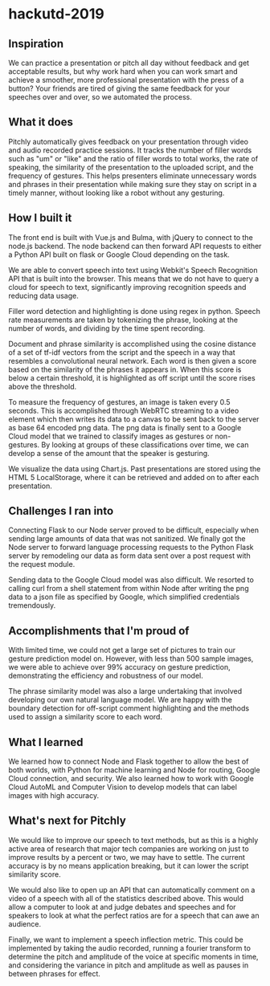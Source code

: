 # hackutd-2019

## Inspiration

We can practice a presentation or pitch all day without feedback and get acceptable results, but why work hard when you can work smart and achieve a smoother, more professional presentation with the press of a button? Your friends are tired of giving the same feedback for your speeches over and over, so we automated the process.

## What it does

Pitchly automatically gives feedback on your presentation through video and audio recorded practice sessions. It tracks the number of filler words such as "um" or "like" and the ratio of filler words to total works, the rate of speaking, the similarity of the presentation to the uploaded script, and the frequency of gestures. This helps presenters eliminate unnecessary words and phrases in their presentation while making sure they stay on script in a timely manner, without looking like a robot without any gesturing. 

## How I built it

The front end is built with Vue.js and Bulma, with jQuery to connect to the node.js backend. The node backend can then forward API requests to either a Python API built on flask or Google Cloud depending on the task. 

We are able to convert speech into text using Webkit's Speech Recognition API that is built into the browser. This means that we do not have to query a cloud for speech to text, significantly improving recognition speeds and reducing data usage.

Filler word detection and highlighting is done using regex in python. Speech rate measurements are taken by tokenizing the phrase, looking at the number of words, and dividing by the time spent recording.

Document and phrase similarity is accomplished using the cosine distance of a set of tf-idf vectors from the script and the speech in a way that resembles a convolutional neural network. Each word is then given a score based on the similarity of the phrases it appears in. When this score is below a certain threshold, it is highlighted as off script until the score rises above the threshold.

To measure the frequency of gestures, an image is taken every 0.5 seconds. This is accomplished through WebRTC streaming to a video element which then writes its data to a canvas to be sent back to the server as base 64 encoded png data. The png data is finally sent to a Google Cloud model that we trained to classify images as gestures or non-gestures. By looking at groups of these classifications over time, we can develop a sense of the amount that the speaker is gesturing.

We visualize the data using Chart.js. Past presentations are stored using the HTML 5 LocalStorage, where it can be retrieved and added on to after each presentation.

## Challenges I ran into

Connecting Flask to our Node server proved to be difficult, especially when sending large amounts of data that was not sanitized. We finally got the Node server to forward language processing requests to the Python Flask server by remodeling our data as form data sent over a post request with the request module.

Sending data to the Google Cloud model was also difficult. We resorted to calling curl from a shell statement from within Node after writing the png data to a json file as specified by Google, which simplified credentials tremendously.

## Accomplishments that I'm proud of

With limited time, we could not get a large set of pictures to train our gesture prediction model on. However, with less than 500 sample images, we were able to achieve over 99% accuracy on gesture prediction, demonstrating the efficiency and robustness of our model.

The phrase similarity model was also a large undertaking that involved developing our own natural language model. We are happy with the boundary detection for off-script comment highlighting and the methods used to assign a similarity score to each word.

## What I learned

We learned how to connect Node and Flask together to allow the best of both worlds, with Python for machine learning and Node for routing, Google Cloud connection, and security. We also learned how to work with Google Cloud AutoML and Computer Vision to develop models that can label images with high accuracy.

## What's next for Pitchly

We would like to improve our speech to text methods, but as this is a highly active area of research that major tech companies are working on just to improve results by a percent or two, we may have to settle. The current accuracy is by no means application breaking, but it can lower the script similarity score.

We would also like to open up an API that can automatically comment on a video of a speech with all of the statistics described above. This would allow a computer to look at and judge debates and speeches and for speakers to look at what the perfect ratios are for a speech that can awe an audience.

Finally, we want to implement a speech inflection metric. This could be implemented by taking the audio recorded, running a fourier transform to determine the pitch and amplitude of the voice at specific moments in time, and considering the variance in pitch and amplitude as well as pauses in between phrases for effect.
